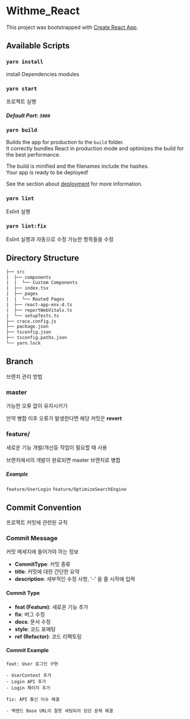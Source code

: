 # Withme_React

This project was bootstrapped with [Create React App](https://github.com/facebook/create-react-app).

## Available Scripts

### `yarn install`

install Dependencies modules

### `yarn start`

프로젝트 실행

##### Default Port: `3000`

### `yarn build`

Builds the app for production to the `build` folder.\
It correctly bundles React in production mode and optimizes the build for the best performance.

The build is minified and the filenames include the hashes.\
Your app is ready to be deployed!

See the section about [deployment](https://facebook.github.io/create-react-app/docs/deployment) for more information.

### `yarn lint`

Eslint 실행

### `yarn lint:fix`

Eslint 실행과 자동으로 수정 가능한 항목들을 수정

## Directory Structure

```bash
├── src
|  ├── components
|  |  └── Custom Components
|  ├── index.tsx
|  ├── pages
|  |  └── Routed Pages
|  ├── react-app-env.d.ts
|  ├── reportWebVitals.ts
|  └── setupTests.ts
├── craco.config.js
├── package.json
├── tsconfig.json
├── tsconfig.paths.json
└── yarn.lock
```

## Branch

브랜치 관리 방법

### master

가능한 오류 없이 유지시키기

만약 병합 이후 오류가 발생한다면 해당 커밋은 **revert**

### feature/

새로운 기능 개발/개선등 작업이 필요할 때 사용

브랜치에서의 개발이 완료되면 master 브랜치로 병합

##### Example
`feature/UserLogin`
`feature/OptimizeSearchEngine`

## Commit Convention

프로젝트 커밋에 관련된 규칙

### Commit Message

커밋 메세지에 들어가야 하는 정보

* **CommitType**: 커밋 종류
* **title**: 커밋에 대한 간단한 요약
* **description**: 세부적인 수정 사항, '-' 을 줄 시작에 입력

#### Commit Type

* **feat (Feature)**: 새로운 기능 추가
* **fix**: 버그 수정
* **docs**: 문서 수정
* **style**: 코드 포매팅
* **ref (Refactor)**: 코드 리팩토링

#### Commit Example

```
feat: User 로그인 구현

- UserContext 추가
- Login API 추가
- Login 페이지 추가
```

```
fix: API 통신 이슈 해결

- 백엔드 Base URL이 잘못 세팅되어 있던 문제 해결
```
